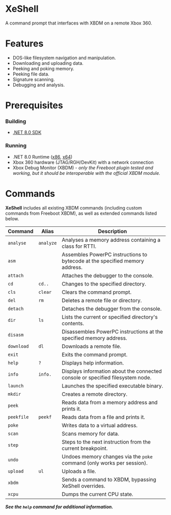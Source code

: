 # XeShell
A command prompt that interfaces with XBDM on a remote Xbox 360.

# Features
- DOS-like filesystem navigation and manipulation.
- Downloading and uploading data.
- Peeking and poking memory.
- Peeking file data.
- Signature scanning.
- Debugging and analysis.

# Prerequisites
### Building
- [.NET 8.0 SDK](https://dotnet.microsoft.com/en-us/download/dotnet/8.0)

### Running
- .NET 8.0 Runtime ([x86](https://dotnet.microsoft.com/en-us/download/dotnet/thank-you/runtime-8.0.1-windows-x86-installer), [x64](https://dotnet.microsoft.com/en-us/download/dotnet/thank-you/runtime-8.0.1-windows-x64-installer))
- Xbox 360 hardware (JTAG/RGH/DevKit) with a network connection
- Xbox Debug Monitor (XBDM) - *only the Freeboot plugin tested and working, but it should be interoperable with the official XBDM module.*

# Commands
**XeShell** includes all existing XBDM commands (including custom commands from Freeboot XBDM), as well as extended commands listed below.

Command|Alias|Description
-------|-----|-----------
`analyse`|`analyze`|Analyses a memory address containing a class for RTTI.
`asm`||Assembles PowerPC instructions to bytecode at the specified memory address.
`attach`||Attaches the debugger to the console.
`cd`|`cd..`|Changes to the specified directory.
`cls`|`clear`|Clears the command prompt.
`del`|`rm`|Deletes a remote file or directory.
`detach`||Detaches the debugger from the console.
`dir`|`ls`|Lists the current or specified directory's contents.
`disasm`||Disassembles PowerPC instructions at the specified memory address.
`download`|`dl`|Downloads a remote file.
`exit`||Exits the command prompt.
`help`|`?`|Displays help information.
`info`|`info.`|Displays information about the connected console or specified filesystem node.
`launch`||Launches the specified executable binary.
`mkdir`||Creates a remote directory.
`peek`||Reads data from a memory address and prints it.
`peekfile`|`peekf`|Reads data from a file and prints it.
`poke`||Writes data to a virtual address.
`scan`||Scans memory for data.
`step`||Steps to the next instruction from the current breakpoint.
`undo`||Undoes memory changes via the `poke` command (only works per session).
`upload`|`ul`|Uploads a file.
`xbdm`||Sends a command to XBDM, bypassing XeShell overrides.
`xcpu`||Dumps the current CPU state.

***See the `help` command for additional information.***